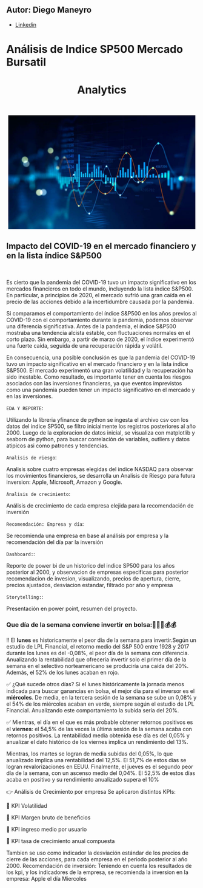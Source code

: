 
## Autor: Diego Maneyro

- [Linkedin](https://www.linkedin.com/in/diego-maneyro/)



# Análisis de Indice SP500 Mercado Bursatil

<h1 align=center> Analytics </h1>
</br>
<p align="center">
<img src="https://github.com/diegomaneyro/Analytics/blob/main/imagenes/Analytics.jpeg"  height=300>
</p>



## **Impacto del COVID-19 en el mercado financiero y en la lista índice S&P500**
</br>


Es cierto que la pandemia del COVID-19 tuvo un impacto significativo en los mercados financieros en todo el mundo, incluyendo la lista índice S&P500. En particular, a principios de 2020, el mercado sufrió una gran caída en el precio de las acciones debido a la incertidumbre causada por la pandemia.


Si comparamos el comportamiento del índice S&P500 en los años previos al COVID-19 con el comportamiento durante la pandemia, podemos observar una diferencia significativa. Antes de la pandemia, el índice S&P500 mostraba una tendencia alcista estable, con fluctuaciones normales en el corto plazo. Sin embargo, a partir de marzo de 2020, el índice experimentó una fuerte caída, seguida de una recuperación rápida y volátil.


En consecuencia, una posible conclusión es que la pandemia del COVID-19 tuvo un impacto significativo en el mercado financiero y en la lista índice S&P500. El mercado experimentó una gran volatilidad y la recuperación ha sido inestable. Como resultado, es importante tener en cuenta los riesgos asociados con las inversiones financieras, ya que eventos imprevistos como una pandemia pueden tener un impacto significativo en el mercado y en las inversiones.




`EDA Y REPORTE`:

 Utilizando la libreria yfinance de python se ingesta el archivo csv con los datos del indice SP500, se filtro inicialmente los registros posteriores al año 2000.
 Luego de la exploracion de datos inicial, se visualiza con matplotlib y seaborn de python, para buscar correlación de variables, outliers y datos atipicos asi como patrones y tendencias.


`Analisis de riesgo`:

Analisis sobre cuatro empresas elegidas del indice NASDAQ para observar los movimientos financieros, se desarrolla un Analisis de Riesgo para futura inversion: Apple, Microsoft, Amazon y Google.


`Analisis de crecimiento`:

 Análisis de crecimiento de cada empresa elejida para la recomendación de inversión


`Recomendación: Empresa y día`:


Se recomienda una empresa en base al análisis por empresa y la recomendación del día par la inversión

`Dashboard:`:

 Reporte de power bi de un historico del indice SP500 para los años posterior al 2000, y observacion de empresas especificas para posterior recomendacion de invesion, visualizando, precios de apertura, cierre, precios ajustados, desviacion estandar, filtrado por año y empresa
 
`Storytelling:`:

Presentación en power point, resumen del proyecto.


### Que día de la semana conviene invertir en bolsa::rocket::rocket::rocket::moneybag::moneybag:

:bangbang:
El **lunes** es historicamente el peor dia de la semana para invertir.Según un estudio de LPL Financial, el retorno medio del S&P 500 entre 1928 y 2017 durante los lunes es del -0,08%, el peor día de la semana con diferencia. Anualizando la rentabilidad que ofrecería invertir solo el primer día de la semana en el selectivo norteamericano se produciría una caída del 20%. Además, el 52% de los lunes acaban en rojo. 


:white_check_mark:
¿Qué sucede otros días?
Si el lunes históricamente la jornada menos indicada para buscar ganancias en bolsa, el mejor día para el inversor es el **miércoles**. De media, en la tercera sesión de la semana se sube un 0,08% y el 54% de los miércoles acaban en verde, siempre según el estudio de LPL Financial. Anualizando este comportamiento la subida sería del 20%.


:white_check_mark:
Mientras, el día en el que es más probable obtener retornos positivos es el **viernes**: el 54,5% de las veces la última sesión de la semana acaba con retornos positivos. La rentabilidad media obtenida ese día es del 0,05% y anualizar el dato histórico de los viernes implica un rendimiento del 13%.


Mientras, los martes se logran de media subidas del 0,05%, lo que anualizado implica una rentabilidad del 12,5%. El 51,7% de estos días se logran revalorizaciones en EEUU. Finalmente, el jueves es el segundo peor día de la semana, con un ascenso medio del 0,04%. El 52,5% de estos días acaba en positivo y su rendimiento anualizado supera el 10%



👉 Análisis de Crecimiento por empresa
Se aplicaron distintos KPIs:

📌 KPI Volatilidad

📌 KPI Margen bruto de beneficios

📌 KPI ingreso medio por usuario

📌 KPI tasa de crecimiento anual compuesta


Tambien se uso como indicador la desviación estándar de los precios de cierre de las acciones, para cada empresa en el periodo posterior al año 2000.
Recomendación de inversión: Teniendo en cuenta los resultados de los kpi, y los indicadores de la empresa, se recomienda la inversion en la empresa: Apple el día Miercoles


